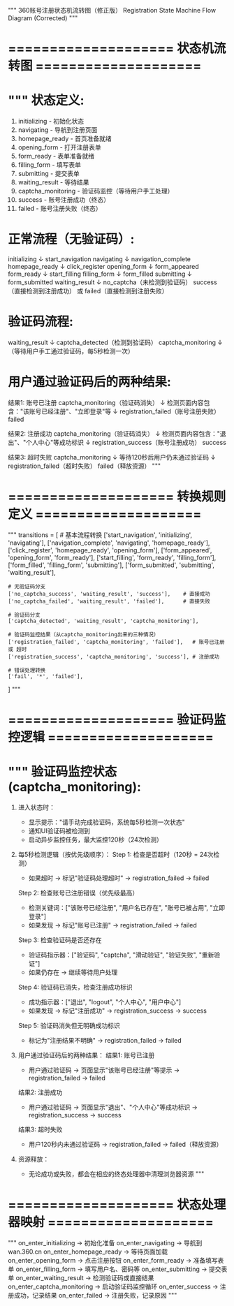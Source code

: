 """
360账号注册状态机流转图（修正版）
Registration State Machine Flow Diagram (Corrected)
"""

# ==================== 状态机流转图 ====================

"""
状态定义:
========
1. initializing       - 初始化状态
2. navigating         - 导航到注册页面
3. homepage_ready     - 首页准备就绪
4. opening_form       - 打开注册表单
5. form_ready         - 表单准备就绪
6. filling_form       - 填写表单
7. submitting         - 提交表单
8. waiting_result     - 等待结果
9. captcha_monitoring - 验证码监控（等待用户手工处理）
10. success           - 账号注册成功（终态）
11. failed            - 账号注册失败（终态）

正常流程（无验证码）:
==================
initializing
    ↓ start_navigation
navigating
    ↓ navigation_complete
homepage_ready
    ↓ click_register
opening_form
    ↓ form_appeared
form_ready
    ↓ start_filling
filling_form
    ↓ form_filled
submitting
    ↓ form_submitted
waiting_result
    ↓ no_captcha（未检测到验证码）
success（直接检测到注册成功）
或
failed（直接检测到注册失败）

验证码流程:
==========
waiting_result
    ↓ captcha_detected（检测到验证码）
captcha_monitoring
    ↓ （等待用户手工通过验证码，每5秒检测一次）
    
用户通过验证码后的两种结果:
========================

结果1: 账号已注册
captcha_monitoring（验证码消失）
    ↓ 检测页面内容包含："该账号已经注册"、"立即登录"等
    ↓ registration_failed（账号注册失败）
failed

结果2: 注册成功
captcha_monitoring（验证码消失）
    ↓ 检测页面内容包含："退出"、"个人中心"等成功标识
    ↓ registration_success（账号注册成功）
success

结果3: 超时失败
captcha_monitoring
    ↓ 等待120秒后用户仍未通过验证码
    ↓ registration_failed（超时失败）
failed（释放资源）
"""

# ==================== 转换规则定义 ====================

"""
transitions = [
    # 基本流程转换
    ['start_navigation', 'initializing', 'navigating'],
    ['navigation_complete', 'navigating', 'homepage_ready'], 
    ['click_register', 'homepage_ready', 'opening_form'],
    ['form_appeared', 'opening_form', 'form_ready'],
    ['start_filling', 'form_ready', 'filling_form'],
    ['form_filled', 'filling_form', 'submitting'],
    ['form_submitted', 'submitting', 'waiting_result'],
    
    # 无验证码分支
    ['no_captcha_success', 'waiting_result', 'success'],    # 直接成功
    ['no_captcha_failed', 'waiting_result', 'failed'],      # 直接失败
    
    # 验证码分支
    ['captcha_detected', 'waiting_result', 'captcha_monitoring'],
    
    # 验证码监控结果（从captcha_monitoring出来的三种情况）
    ['registration_failed', 'captcha_monitoring', 'failed'],   # 账号已注册 或 超时
    ['registration_success', 'captcha_monitoring', 'success'], # 注册成功
    
    # 错误处理转换
    ['fail', '*', 'failed'],
]
"""

# ==================== 验证码监控逻辑 ====================

"""
验证码监控状态 (captcha_monitoring):
================================
1. 进入状态时：
   - 显示提示："请手动完成验证码，系统每5秒检测一次状态"
   - 通知UI验证码被检测到
   - 启动异步监控任务，最大监控120秒（24次检测）

2. 每5秒检测逻辑（按优先级顺序）：
   Step 1: 检查是否超时（120秒 = 24次检测）
   - 如果超时 → 标记"验证码处理超时" → registration_failed → failed
   
   Step 2: 检查账号已注册错误（优先级最高）
   - 检测关键词：["该账号已经注册", "用户名已存在", "账号已被占用", "立即登录"]
   - 如果发现 → 标记"账号已注册" → registration_failed → failed
   
   Step 3: 检查验证码是否还存在
   - 验证码指示器：["验证码", "captcha", "滑动验证", "验证失败", "重新验证"]
   - 如果仍存在 → 继续等待用户处理
   
   Step 4: 验证码已消失，检查注册成功标识
   - 成功指示器：["退出", "logout", "个人中心", "用户中心"]
   - 如果发现 → 标记"注册成功" → registration_success → success
   
   Step 5: 验证码消失但无明确成功标识
   - 标记为"注册结果不明确" → registration_failed → failed

3. 用户通过验证码后的两种结果：
   结果1: 账号已注册
   - 用户通过验证码 → 页面显示"该账号已经注册"等提示 → registration_failed → failed
   
   结果2: 注册成功  
   - 用户通过验证码 → 页面显示"退出"、"个人中心"等成功标识 → registration_success → success
   
   结果3: 超时失败
   - 用户120秒内未通过验证码 → registration_failed → failed（释放资源）

4. 资源释放：
   - 无论成功或失败，都会在相应的终态处理器中清理浏览器资源
"""

# ==================== 状态处理器映射 ====================

"""
on_enter_initializing       → 初始化准备
on_enter_navigating         → 导航到wan.360.cn
on_enter_homepage_ready     → 等待页面加载
on_enter_opening_form       → 点击注册按钮
on_enter_form_ready         → 准备填写表单
on_enter_filling_form       → 填写用户名、密码等
on_enter_submitting         → 提交表单
on_enter_waiting_result     → 检测验证码或直接结果
on_enter_captcha_monitoring → 启动验证码监控循环
on_enter_success            → 注册成功，记录结果
on_enter_failed             → 注册失败，记录原因
"""